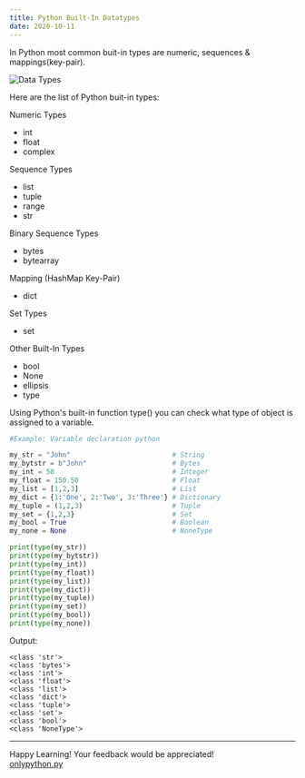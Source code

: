 ```yaml
---
title: Python Built-In Datatypes
date: 2020-10-11
---
```

In Python most common buit-in types are numeric, sequences & mappings(key-pair). 

![Data Types](https://raw.githubusercontent.com/only-python/only-python.github.io/gh-pages/images/pythondatatypes.png "Datatypes")

Here are the list of Python buit-in types:

Numeric Types
+ int
+ float
+ complex

Sequence Types
+ list
+ tuple
+ range
+ str

Binary Sequence Types
+ bytes
+ bytearray

Mapping (HashMap Key-Pair)
+ dict

Set Types
+ set

Other Built-In Types
+ bool
+ None
+ ellipsis
+ type

Using Python's built-in function type() you can check what type of object is assigned to a variable.

```python
#Example: Variable declaration python

my_str = "John"                         # String
my_bytstr = b"John"                     # Bytes
my_int = 50                             # Integer
my_float = 150.50                       # Float
my_list = [1,2,3]                       # List
my_dict = {1:'One', 2:'Two', 3:'Three'} # Dictionary
my_tuple = (1,2,3)                      # Tuple
my_set = {1,2,3}                        # Set
my_bool = True                          # Boolean
my_none = None                          # NoneType

print(type(my_str))
print(type(my_bytstr))
print(type(my_int))
print(type(my_float))
print(type(my_list))
print(type(my_dict))
print(type(my_tuple))
print(type(my_set))
print(type(my_bool))
print(type(my_none))
```
Output:
```
<class 'str'>
<class 'bytes'>
<class 'int'>
<class 'float'>
<class 'list'>
<class 'dict'>
<class 'tuple'>
<class 'set'>
<class 'bool'>
<class 'NoneType'>
```
---
Happy Learning! Your feedback would be appreciated!<br>
[onlypython.py](https://only-python.github.io/)

